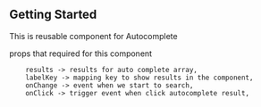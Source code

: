 ## Getting Started
This is reusable component for Autocomplete

props that required for this component

```
    results -> results for auto complete array,
    labelKey -> mapping key to show results in the component,
    onChange -> event when we start to search,
    onClick -> trigger event when click autocomplete result,
```